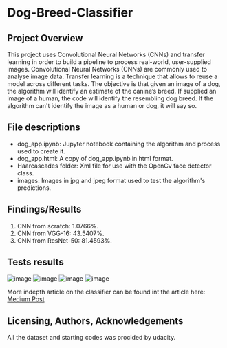 # Dog-Breed-Classifier

## Project Overview
This project uses Convolutional Neural Networks (CNNs) and transfer learning in order to build a pipeline to process real-world, user-supplied images. Convolutional Neural Networks (CNNs) are commonly used to analyse image data. Transfer learning is a technique that allows to reuse a model across different tasks. The objective is that given an image of a dog, the algorithm will identify an estimate of the canine’s breed. If supplied an image of a human, the code will identify the resembling dog breed. If the algorithm can't identify the image as a human or dog, it will say so.

## File descriptions
- dog_app.ipynb: Jupyter notebook containing the algorithm and process used to create it.
- dog_app.html: A copy of dog_app.ipynb in html format.
- Haarcascades folder: Xml file for use with the OpenCv face detector class.
- images: Images in jpg and jpeg format used to test the algorithm's predictions.

## Findings/Results
1. CNN from scratch: 1.0766%.
2. CNN from VGG-16: 43.5407%.
3. CNN from ResNet-50: 81.4593%.

## Tests results
![image](https://user-images.githubusercontent.com/23463800/151916545-00ab99f7-3785-4578-a72d-c7e9fbe4d531.png)
![image](https://user-images.githubusercontent.com/23463800/151916554-211a71a3-c85c-408c-9df5-218b3bd5f604.png)
![image](https://user-images.githubusercontent.com/23463800/151916565-e52bb484-f276-40dc-a1a6-4192c35669f8.png)
![image](https://user-images.githubusercontent.com/23463800/151916575-019ee367-2248-4d3c-9c61-c0cb163f54f9.png)


More indepth article on the classifier can be found int the article here: [Medium Post](https://medium.com/@malianwics/dog-breed-classification-using-cnns-and-transfer-learning-a53bdb2b22f1)

## Licensing, Authors, Acknowledgements
All the dataset and starting codes was procided by udacity.
